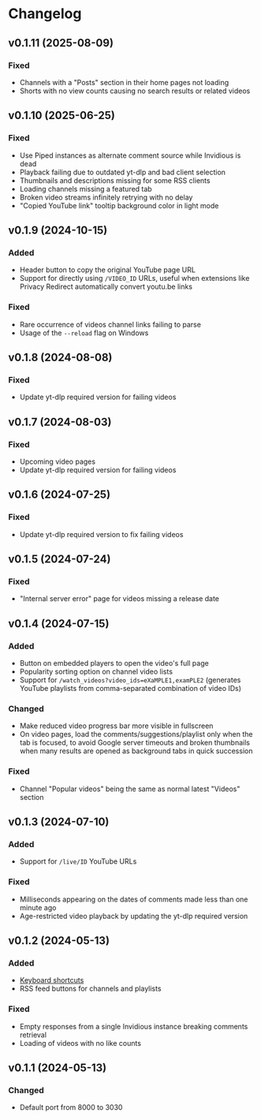 # Changelog

## v0.1.11 (2025-08-09)

### Fixed

- Channels with a "Posts" section in their home pages not loading
- Shorts with no view counts causing no search results or related videos


## v0.1.10 (2025-06-25)

### Fixed

- Use Piped instances as alternate comment source while Invidious is dead
- Playback failing due to outdated yt-dlp and bad client selection
- Thumbnails and descriptions missing for some RSS clients
- Loading channels missing a featured tab
- Broken video streams infinitely retrying with no delay
- "Copied YouTube link" tooltip background color in light mode


## v0.1.9 (2024-10-15)

### Added

- Header button to copy the original YouTube page URL
- Support for directly using `/VIDEO_ID` URLs, useful when extensions like
  Privacy Redirect automatically convert youtu.be links

### Fixed

- Rare occurrence of videos channel links failing to parse
- Usage of the `--reload` flag on Windows


## v0.1.8 (2024-08-08)

### Fixed

- Update yt-dlp required version for failing videos


## v0.1.7 (2024-08-03)

### Fixed

- Upcoming video pages
- Update yt-dlp required version for failing videos


## v0.1.6 (2024-07-25)

### Fixed

- Update yt-dlp required version to fix failing videos


## v0.1.5 (2024-07-24)

### Fixed

- "Internal server error" page for videos missing a release date


## v0.1.4 (2024-07-15)

### Added

- Button on embedded players to open the video's full page
- Popularity sorting option on channel video lists
- Support for `/watch_videos?video_ids=eXaMPLE1,examPLE2`
  (generates YouTube playlists from comma-separated combination of video IDs)

### Changed

- Make reduced video progress bar more visible in fullscreen
- On video pages, load the comments/suggestions/playlist only when the tab is
  focused, to avoid Google server timeouts and broken thumbnails when many
  results are opened as background tabs in quick succession

### Fixed

- Channel "Popular videos" being the same as normal latest "Videos" section


## v0.1.3 (2024-07-10)

### Added

- Support for `/live/ID` YouTube URLs

### Fixed

- Milliseconds appearing on the dates of comments made less than one minute ago
- Age-restricted video playback by updating the yt-dlp required version


## v0.1.2 (2024-05-13)

### Added

- [Keyboard shortcuts](./README.md#keyboard-shortcuts)
- RSS feed buttons for channels and playlists

### Fixed

- Empty responses from a single Invidious instance breaking comments retrieval
- Loading of videos with no like counts


## v0.1.1 (2024-05-13)

### Changed

- Default port from 8000 to 3030
